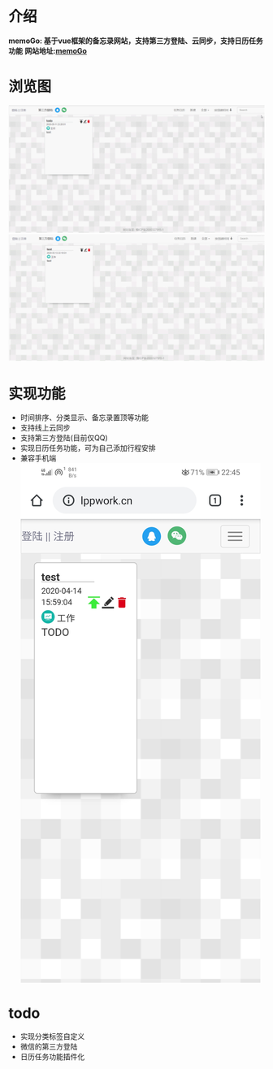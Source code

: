 
# 介绍
**memoGo: 基于vue框架的备忘录网站，支持第三方登陆、云同步，支持日历任务功能**
**网站地址:[memoGo](http://lppwork.cn/)**
# 浏览图
![增加备忘录](README_files/1.gif)
![添加日历任务](README_files/3.gif)

# 实现功能
+	时间排序、分类显示、备忘录置顶等功能
+	支持线上云同步
+	支持第三方登陆(目前仅QQ)
+	实现日历任务功能，可为自己添加行程安排
+	兼容手机端
	![兼容手机端](README_files/1.jpg)

# todo
+	实现分类标签自定义
+	微信的第三方登陆
+	日历任务功能插件化

